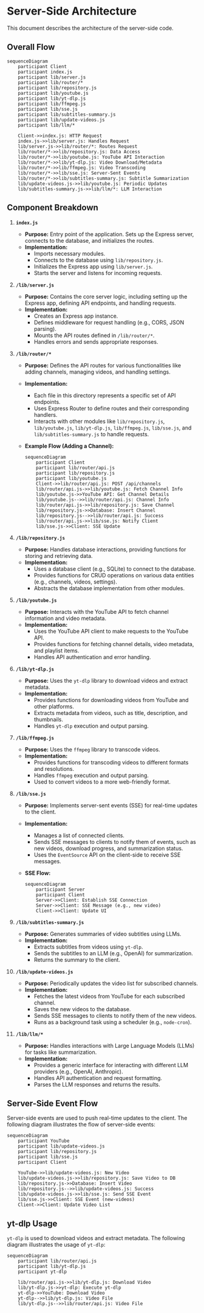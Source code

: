 # Server-Side Architecture

This document describes the architecture of the server-side code.

## Overall Flow

```mermaid
sequenceDiagram
    participant Client
    participant index.js
    participant lib/server.js
    participant lib/router/*
    participant lib/repository.js
    participant lib/youtube.js
    participant lib/yt-dlp.js
    participant lib/ffmpeg.js
    participant lib/sse.js
    participant lib/subtitles-summary.js
    participant lib/update-videos.js
    participant lib/llm/*

    Client->>index.js: HTTP Request
    index.js->>lib/server.js: Handles Request
    lib/server.js->>lib/router/*: Routes Request
    lib/router/*->>lib/repository.js: Data Access
    lib/router/*->>lib/youtube.js: YouTube API Interaction
    lib/router/*->>lib/yt-dlp.js: Video Download/Metadata
    lib/router/*->>lib/ffmpeg.js: Video Transcoding
    lib/router/*->>lib/sse.js: Server-Sent Events
    lib/router/*->>lib/subtitles-summary.js: Subtitle Summarization
    lib/update-videos.js->>lib/youtube.js: Periodic Updates
    lib/subtitles-summary.js->>lib/llm/*: LLM Interaction
```

## Component Breakdown

1.  **`index.js`**

    - **Purpose:** Entry point of the application. Sets up the Express server, connects to the database, and initializes the routes.
    - **Implementation:**
      - Imports necessary modules.
      - Connects to the database using `lib/repository.js`.
      - Initializes the Express app using `lib/server.js`.
      - Starts the server and listens for incoming requests.

2.  **`/lib/server.js`**

    - **Purpose:** Contains the core server logic, including setting up the Express app, defining API endpoints, and handling requests.
    - **Implementation:**
      - Creates an Express app instance.
      - Defines middleware for request handling (e.g., CORS, JSON parsing).
      - Mounts the API routes defined in `/lib/router/*`.
      - Handles errors and sends appropriate responses.

3.  **`/lib/router/*`**

    - **Purpose:** Defines the API routes for various functionalities like adding channels, managing videos, and handling settings.
    - **Implementation:**

      - Each file in this directory represents a specific set of API endpoints.
      - Uses Express Router to define routes and their corresponding handlers.
      - Interacts with other modules like `lib/repository.js`, `lib/youtube.js`, `lib/yt-dlp.js`, `lib/ffmpeg.js`, `lib/sse.js`, and `lib/subtitles-summary.js` to handle requests.

    - **Example Flow (Adding a Channel):**

      ```mermaid
      sequenceDiagram
          participant Client
          participant lib/router/api.js
          participant lib/repository.js
          participant lib/youtube.js
          Client->>lib/router/api.js: POST /api/channels
          lib/router/api.js->>lib/youtube.js: Fetch Channel Info
          lib/youtube.js->>YouTube API: Get Channel Details
          lib/youtube.js-->>lib/router/api.js: Channel Info
          lib/router/api.js->>lib/repository.js: Save Channel
          lib/repository.js->>Database: Insert Channel
          lib/repository.js-->>lib/router/api.js: Success
          lib/router/api.js->>lib/sse.js: Notify Client
          lib/sse.js->>Client: SSE Update
      ```

4.  **`/lib/repository.js`**

    - **Purpose:** Handles database interactions, providing functions for storing and retrieving data.
    - **Implementation:**
      - Uses a database client (e.g., SQLite) to connect to the database.
      - Provides functions for CRUD operations on various data entities (e.g., channels, videos, settings).
      - Abstracts the database implementation from other modules.

5.  **`/lib/youtube.js`**

    - **Purpose:** Interacts with the YouTube API to fetch channel information and video metadata.
    - **Implementation:**
      - Uses the YouTube API client to make requests to the YouTube API.
      - Provides functions for fetching channel details, video metadata, and playlist items.
      - Handles API authentication and error handling.

6.  **`/lib/yt-dlp.js`**

    - **Purpose:** Uses the `yt-dlp` library to download videos and extract metadata.
    - **Implementation:**
      - Provides functions for downloading videos from YouTube and other platforms.
      - Extracts metadata from videos, such as title, description, and thumbnails.
      - Handles `yt-dlp` execution and output parsing.

7.  **`/lib/ffmpeg.js`**

    - **Purpose:** Uses the `ffmpeg` library to transcode videos.
    - **Implementation:**
      - Provides functions for transcoding videos to different formats and resolutions.
      - Handles `ffmpeg` execution and output parsing.
      - Used to convert videos to a more web-friendly format.

8.  **`/lib/sse.js`**

    - **Purpose:** Implements server-sent events (SSE) for real-time updates to the client.
    - **Implementation:**

      - Manages a list of connected clients.
      - Sends SSE messages to clients to notify them of events, such as new videos, download progress, and summarization status.
      - Uses the `EventSource` API on the client-side to receive SSE messages.

    - **SSE Flow:**

      ```mermaid
      sequenceDiagram
          participant Server
          participant Client
          Server->>Client: Establish SSE Connection
          Server->>Client: SSE Message (e.g., new video)
          Client->>Client: Update UI
      ```

9.  **`/lib/subtitles-summary.js`**

    - **Purpose:** Generates summaries of video subtitles using LLMs.
    - **Implementation:**
      - Extracts subtitles from videos using `yt-dlp`.
      - Sends the subtitles to an LLM (e.g., OpenAI) for summarization.
      - Returns the summary to the client.

10. **`/lib/update-videos.js`**

    - **Purpose:** Periodically updates the video list for subscribed channels.
    - **Implementation:**
      - Fetches the latest videos from YouTube for each subscribed channel.
      - Saves the new videos to the database.
      - Sends SSE messages to clients to notify them of the new videos.
      - Runs as a background task using a scheduler (e.g., `node-cron`).

11. **`/lib/llm/*`**

    - **Purpose:** Handles interactions with Large Language Models (LLMs) for tasks like summarization.
    - **Implementation:**
      - Provides a generic interface for interacting with different LLM providers (e.g., OpenAI, Anthropic).
      - Handles API authentication and request formatting.
      - Parses the LLM responses and returns the results.

## Server-Side Event Flow

Server-side events are used to push real-time updates to the client. The following diagram illustrates the flow of server-side events:

```mermaid
sequenceDiagram
    participant YouTube
    participant lib/update-videos.js
    participant lib/repository.js
    participant lib/sse.js
    participant Client

    YouTube->>lib/update-videos.js: New Video
    lib/update-videos.js->>lib/repository.js: Save Video to DB
    lib/repository.js->>Database: Insert Video
    lib/repository.js-->>lib/update-videos.js: Success
    lib/update-videos.js->>lib/sse.js: Send SSE Event
    lib/sse.js->>Client: SSE Event (new-videos)
    Client->>Client: Update Video List
```

## yt-dlp Usage

`yt-dlp` is used to download videos and extract metadata. The following diagram illustrates the usage of `yt-dlp`:

```mermaid
sequenceDiagram
    participant lib/router/api.js
    participant lib/yt-dlp.js
    participant yt-dlp

    lib/router/api.js->>lib/yt-dlp.js: Download Video
    lib/yt-dlp.js->>yt-dlp: Execute yt-dlp
    yt-dlp->>YouTube: Download Video
    yt-dlp-->>lib/yt-dlp.js: Video File
    lib/yt-dlp.js-->>lib/router/api.js: Video File
```

